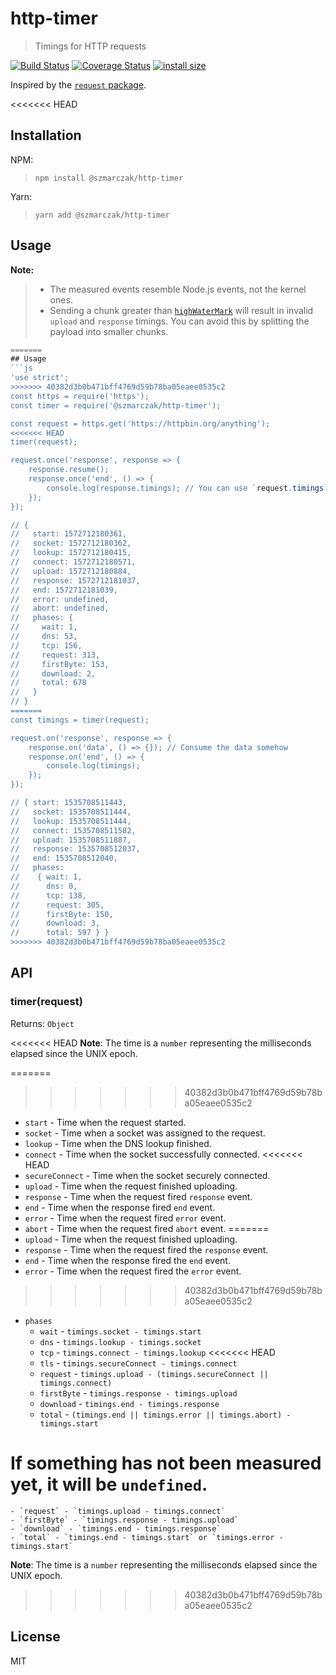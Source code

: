 # http-timer
> Timings for HTTP requests

[![Build Status](https://travis-ci.org/szmarczak/http-timer.svg?branch=master)](https://travis-ci.org/szmarczak/http-timer)
[![Coverage Status](https://coveralls.io/repos/github/szmarczak/http-timer/badge.svg?branch=master)](https://coveralls.io/github/szmarczak/http-timer?branch=master)
[![install size](https://packagephobia.now.sh/badge?p=@szmarczak/http-timer)](https://packagephobia.now.sh/result?p=@szmarczak/http-timer)

Inspired by the [`request` package](https://github.com/request/request).

<<<<<<< HEAD
## Installation

NPM:

> `npm install @szmarczak/http-timer`

Yarn:

> `yarn add @szmarczak/http-timer`

## Usage
**Note:**
> - The measured events resemble Node.js events, not the kernel ones.
> - Sending a chunk greater than [`highWaterMark`](https://nodejs.org/api/stream.html#stream_new_stream_writable_options) will result in invalid `upload` and `response` timings. You can avoid this by splitting the payload into smaller chunks.

```js
=======
## Usage
```js
'use strict';
>>>>>>> 40382d3b0b471bff4769d59b78ba05eaee0535c2
const https = require('https');
const timer = require('@szmarczak/http-timer');

const request = https.get('https://httpbin.org/anything');
<<<<<<< HEAD
timer(request);

request.once('response', response => {
	response.resume();
	response.once('end', () => {
		console.log(response.timings); // You can use `request.timings` as well
	});
});

// {
//   start: 1572712180361,
//   socket: 1572712180362,
//   lookup: 1572712180415,
//   connect: 1572712180571,
//   upload: 1572712180884,
//   response: 1572712181037,
//   end: 1572712181039,
//   error: undefined,
//   abort: undefined,
//   phases: {
//     wait: 1,
//     dns: 53,
//     tcp: 156,
//     request: 313,
//     firstByte: 153,
//     download: 2,
//     total: 678
//   }
// }
=======
const timings = timer(request);

request.on('response', response => {
	response.on('data', () => {}); // Consume the data somehow
	response.on('end', () => {
		console.log(timings);
	});
});

// { start: 1535708511443,
//   socket: 1535708511444,
//   lookup: 1535708511444,
//   connect: 1535708511582,
//   upload: 1535708511887,
//   response: 1535708512037,
//   end: 1535708512040,
//   phases:
//    { wait: 1,
//      dns: 0,
//      tcp: 138,
//      request: 305,
//      firstByte: 150,
//      download: 3,
//      total: 597 } }
>>>>>>> 40382d3b0b471bff4769d59b78ba05eaee0535c2
```

## API

### timer(request)

Returns: `Object`

<<<<<<< HEAD
**Note**: The time is a `number` representing the milliseconds elapsed since the UNIX epoch.

=======
>>>>>>> 40382d3b0b471bff4769d59b78ba05eaee0535c2
- `start` - Time when the request started.
- `socket` - Time when a socket was assigned to the request.
- `lookup` - Time when the DNS lookup finished.
- `connect` - Time when the socket successfully connected.
<<<<<<< HEAD
- `secureConnect` - Time when the socket securely connected.
- `upload` - Time when the request finished uploading.
- `response` - Time when the request fired `response` event.
- `end` - Time when the response fired `end` event.
- `error` - Time when the request fired `error` event.
- `abort` - Time when the request fired `abort` event.
=======
- `upload` - Time when the request finished uploading.
- `response` - Time when the request fired the `response` event.
- `end` - Time when the response fired the `end` event.
- `error` - Time when the request fired the `error` event.
>>>>>>> 40382d3b0b471bff4769d59b78ba05eaee0535c2
- `phases`
	- `wait` - `timings.socket - timings.start`
	- `dns` - `timings.lookup - timings.socket`
	- `tcp` - `timings.connect - timings.lookup`
<<<<<<< HEAD
	- `tls` - `timings.secureConnect - timings.connect`
	- `request` - `timings.upload - (timings.secureConnect || timings.connect)`
	- `firstByte` - `timings.response - timings.upload`
	- `download` - `timings.end - timings.response`
	- `total` - `(timings.end || timings.error || timings.abort) - timings.start`

If something has not been measured yet, it will be `undefined`.
=======
	- `request` - `timings.upload - timings.connect`
	- `firstByte` - `timings.response - timings.upload`
	- `download` - `timings.end - timings.response`
	- `total` - `timings.end - timings.start` or `timings.error - timings.start`

**Note**: The time is a `number` representing the milliseconds elapsed since the UNIX epoch.
>>>>>>> 40382d3b0b471bff4769d59b78ba05eaee0535c2

## License

MIT

